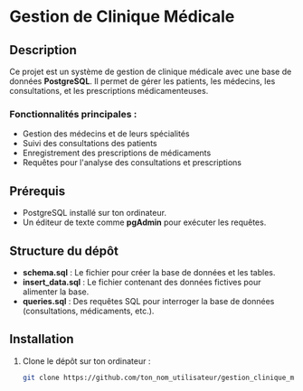 # Gestion de Clinique Médicale

## Description

Ce projet est un système de gestion de clinique médicale avec une base de données **PostgreSQL**. Il permet de gérer les patients, les médecins, les consultations, et les prescriptions médicamenteuses.

### Fonctionnalités principales :
- Gestion des médecins et de leurs spécialités
- Suivi des consultations des patients
- Enregistrement des prescriptions de médicaments
- Requêtes pour l'analyse des consultations et prescriptions

## Prérequis
- PostgreSQL installé sur ton ordinateur.
- Un éditeur de texte comme **pgAdmin** pour exécuter les requêtes.

## Structure du dépôt

- **schema.sql** : Le fichier pour créer la base de données et les tables.
- **insert_data.sql** : Le fichier contenant des données fictives pour alimenter la base.
- **queries.sql** : Des requêtes SQL pour interroger la base de données (consultations, médicaments, etc.).

## Installation

1. Clone le dépôt sur ton ordinateur :
   ```bash
   git clone https://github.com/ton_nom_utilisateur/gestion_clinique_medicale_sql.git
